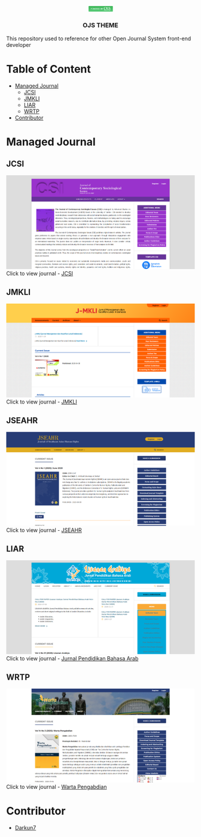 <p align="center">
  <a href="https://github.com/darkun7/ojs-theme/">
    <img src="asset/OJS_emblem.png" alt="OJS emblem" width="65px">
  </a>
 
  <h3 align="center">OJS THEME</h3>
</p>
This repository used to reference for other Open Journal System front-end developer

# Table of Content
* [Managed Journal](#managed-journal)
  * [JCSI]
  * [JMKLI]
  * [LIAR]
  * [WRTP]
* [Contributor](#contributor)

# Managed Journal
## JCSI
[![JCSI](https://github.com/darkun7/ojs-theme/blob/main/sample/csi.png)](https://jurnal.unej.ac.id/index.php/JCSI) 
Click to view journal - [JCSI]

## JMKLI
[![liar](https://github.com/darkun7/ojs-theme/blob/main/sample/jmkli.png)](https://journal.apmai.org/v2/index.php/jmkli) 
Click to view journal - [JMKLI]

## JSEAHR
[![liar](https://github.com/darkun7/ojs-theme/blob/main/sample/jseahr.png)](https://jurnal.unej.ac.id/index.php/JSEAHR/) 
Click to view journal - [JSEAHR]

## LIAR
[![liar](https://github.com/darkun7/ojs-theme/blob/main/sample/liar.png)](https://ojs.unsiq.ac.id/index.php/liar) 
Click to view journal - [Jurnal Pendidikan Bahasa Arab]

## WRTP
[![wrtp](https://github.com/darkun7/ojs-theme/blob/main/sample/wrtp.png)](https://jurnal.unej.ac.id/index.php/WRTP/index) 
Click to view journal - [Warta Pengabdian]

# Contributor
  - [Darkun7]


   [Darkun7]: <https://github.com/darkun7>
   [git-repo-url]: <https://github.com/darkun7/ojs-theme>
   [JCSI]: <https://jurnal.unej.ac.id/index.php/JCSI>
   [JMKLI]: <https://journal.apmai.org/v2/index.php/jmkli>
   [JSEAHR]: <https://jurnal.unej.ac.id/index.php/JSEAHR/>
   [Jurnal Pendidikan Bahasa Arab]: <https://ojs.unsiq.ac.id/index.php/liar> 
   [LIAR]: <https://ojs.unsiq.ac.id/index.php/liar>
   [Warta Pengabdian]: <https://jurnal.unej.ac.id/index.php/WRTP/index> 
   [WRTP]: <https://jurnal.unej.ac.id/index.php/WRTP/index>